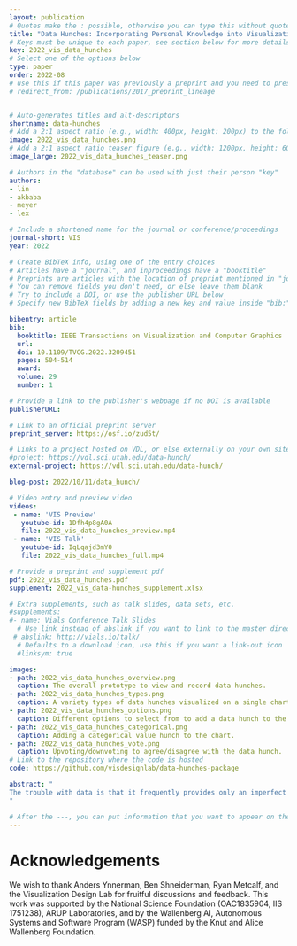 ```yaml
---
layout: publication
# Quotes make the : possible, otherwise you can type this without quotes
title: "Data Hunches: Incorporating Personal Knowledge into Visualizations"
# Keys must be unique to each paper, see section below for more details
key: 2022_vis_data_hunches
# Select one of the options below
type: paper
order: 2022-08
# use this if this paper was previously a preprint and you need to preserve the old URL
# redirect_from: /publications/2017_preprint_lineage


# Auto-generates titles and alt-descriptors
shortname: data-hunches
# Add a 2:1 aspect ratio (e.g., width: 400px, height: 200px) to the folder /assets/images/publications/
image: 2022_vis_data_hunches.png
# Add a 2:1 aspect ratio teaser figure (e.g., width: 1200px, height: 600px) to the folder /assets/images/publications/
image_large: 2022_vis_data_hunches_teaser.png

# Authors in the "database" can be used with just their person "key"
authors:
- lin
- akbaba
- meyer
- lex

# Include a shortened name for the journal or conference/proceedings
journal-short: VIS
year: 2022

# Create BibTeX info, using one of the entry choices
# Articles have a "journal", and inproceedings have a "booktitle"
# Preprints are articles with the location of preprint mentioned in "journal"
# You can remove fields you don't need, or else leave them blank
# Try to include a DOI, or use the publisher URL below
# Specify new BibTeX fields by adding a new key and value inside "bib:"

bibentry: article
bib:
  booktitle: IEEE Transactions on Visualization and Computer Graphics
  url:
  doi: 10.1109/TVCG.2022.3209451
  pages: 504-514
  award:
  volume: 29
  number: 1

# Provide a link to the publisher's webpage if no DOI is available
publisherURL:

# Link to an official preprint server
preprint_server: https://osf.io/zud5t/

# Links to a project hosted on VDL, or else externally on your own site
#project: https://vdl.sci.utah.edu/data-hunch/
external-project: https://vdl.sci.utah.edu/data-hunch/

blog-post: 2022/10/11/data_hunch/

# Video entry and preview video
videos:
 - name: 'VIS Preview'
   youtube-id: 1Dfh4p8gA0A
   file: 2022_vis_data_hunches_preview.mp4
 - name: 'VIS Talk'
   youtube-id: IqLqajd3mY0
   file: 2022_vis_data_hunches_full.mp4

# Provide a preprint and supplement pdf
pdf: 2022_vis_data_hunches.pdf
supplement: 2022_vis_data-hunches_supplement.xlsx

# Extra supplements, such as talk slides, data sets, etc.
#supplements:
#- name: Vials Conference Talk Slides
  # Use link instead of abslink if you want to link to the master directory
 # abslink: http://vials.io/talk/
  # Defaults to a download icon, use this if you want a link-out icon
  #linksym: true

images:
- path: 2022_vis_data_hunches_overview.png
  caption: The overall prototype to view and record data hunches.
- path: 2022_vis_data_hunches_types.png
  caption: A variety types of data hunches visualized on a single chart.
- path: 2022_vis_data_hunches_options.png
  caption: Different options to select from to add a data hunch to the chart.
- path: 2022_vis_data_hunches_categorical.png
  caption: Adding a categorical value hunch to the chart.
- path: 2022_vis_data_hunches_vote.png
  caption: Upvoting/downvoting to agree/disagree with the data hunch.
# Link to the repository where the code is hosted
code: https://github.com/visdesignlab/data-hunches-package

abstract: "
The trouble with data is that it frequently provides only an imperfect representation of a phenomenon of interest. Experts who are familiar with their datasets will often make implicit, mental corrections when analyzing a dataset, or will be cautious not to be overly confident about their findings if caveats are present. However, personal knowledge about the caveats of a dataset is typically not incorporated in a structured way, which is problematic if others who lack that knowledge interpret the data. In this work, we define such analysts' knowledge about datasets as data hunches. We differentiate data hunches from uncertainty and discuss types of hunches. We then explore ways of recording data hunches, and, based on a prototypical design, develop recommendations for designing visualizations that support data hunches. We conclude by discussing various challenges associated with data hunches, including the potential for harm and challenges for trust and privacy. We envision that data hunches will empower analysts to externalize their knowledge, facilitate collaboration and communication, and support the ability to learn from others' data hunches.
"

# After the ---, you can put information that you want to appear on the website using markdown formatting or HTML. A good example are acknowledgements, extra references, an erratum, etc.
---
```

# Acknowledgements
We wish to thank Anders Ynnerman, Ben Shneiderman, Ryan Metcalf, and the Visualization Design Lab for fruitful discussions and feedback. This work was supported by the National Science Foundation (OAC1835904, IIS 1751238), ARUP Laboratories, and by the Wallenberg AI, Autonomous Systems and Software Program (WASP) funded by the Knut and Alice Wallenberg Foundation.
